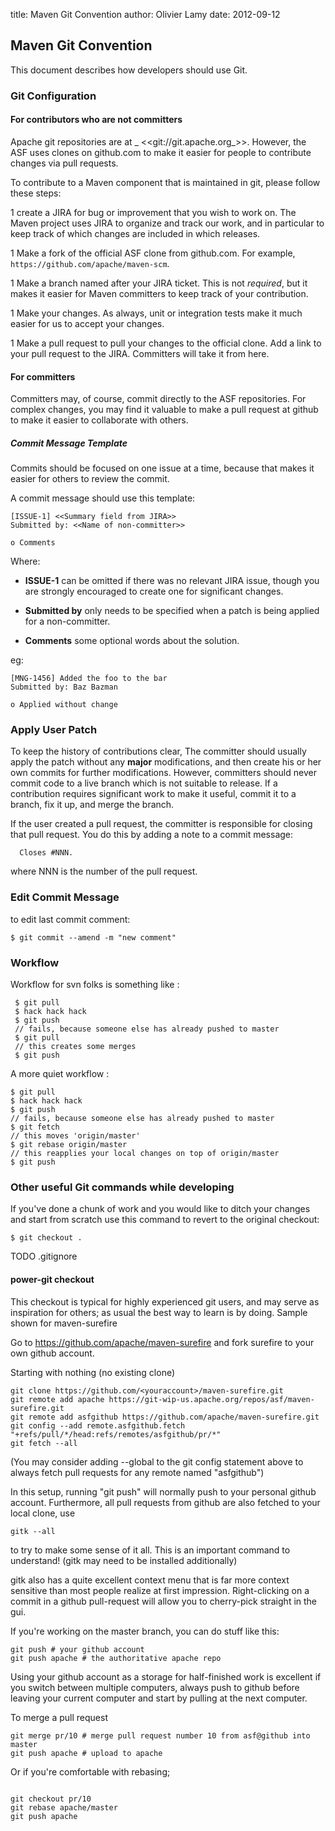 title: Maven Git Convention
author: Olivier Lamy
date: 2012-09-12

<!--
Licensed to the Apache Software Foundation (ASF) under one
or more contributor license agreements.  See the NOTICE file
distributed with this work for additional information
regarding copyright ownership.  The ASF licenses this file
to you under the Apache License, Version 2.0 (the
"License"); you may not use this file except in compliance
with the License.  You may obtain a copy of the License at

    http://www.apache.org/licenses/LICENSE-2.0

Unless required by applicable law or agreed to in writing,
software distributed under the License is distributed on an
"AS IS" BASIS, WITHOUT WARRANTIES OR CONDITIONS OF ANY
KIND, either express or implied.  See the License for the
specific language governing permissions and limitations
under the License.
-->

## Maven Git Convention


 This document describes how developers should use Git. 


### Git Configuration


#### For contributors who are not committers


 Apache git repositories are at _ \<\<git://git.apache.org_\>\>. However, the ASF uses clones on github.com to make it easier for people to contribute changes via pull requests.


 To contribute to a Maven component that is maintained in git, please follow these steps:



 1 create a JIRA for bug or improvement that you wish to work on. The Maven project uses JIRA to organize and track our work, and in particular to keep track of which changes are included in which releases.

 1 Make a fork of the official ASF clone from github.com. For example, `https://github.com/apache/maven-scm`.

 1 Make a branch named after your JIRA ticket. This is not _required_, but it makes it easier for Maven committers to keep track of your contribution.

 1 Make your changes. As always, unit or integration tests make it much easier for us to accept your changes.

 1 Make a pull request to pull your changes to the official clone. Add a link to your pull request to the JIRA. Committers will take it from here.



#### For committers


 Committers may, of course, commit directly to the ASF repositories. For complex changes, you may find it valuable to make a pull request at github to make it easier to collaborate with others.


##### Commit Message Template


 Commits should be focused on one issue at a time, because that makes it easier for others to review the commit.


 A commit message should use this template:



```
[ISSUE-1] <<Summary field from JIRA>>
Submitted by: <<Name of non-committer>>

o Comments
```

 Where:



 - **ISSUE-1** can be omitted if there was no relevant JIRA issue, though you are strongly encouraged to create one for significant changes.

 - **Submitted by** only needs to be specified when a patch is being applied for a non-committer.

 - **Comments** some optional words about the solution.


 eg:



```
[MNG-1456] Added the foo to the bar
Submitted by: Baz Bazman

o Applied without change
```




### Apply User Patch


 To keep the history of contributions clear, The committer should usually apply the patch without any **major** modifications, and then create his or her own commits for further modifications. However, committers should never commit code to a live branch which is not suitable to release. If a contribution requires significant work to make it useful, commit it to a branch, fix it up, and merge the branch.


 If the user created a pull request, the committer is responsible for closing that pull request. You do this by adding a note to a commit message:



```
  Closes #NNN.
```

 where NNN is the number of the pull request.



### Edit Commit Message


 to edit last commit comment:



```
$ git commit --amend -m "new comment"
```


### Workflow


 Workflow for svn folks is something like :



```
 $ git pull
 $ hack hack hack
 $ git push
 // fails, because someone else has already pushed to master
 $ git pull
 // this creates some merges
 $ git push
```

 A more quiet workflow :



```
$ git pull
$ hack hack hack
$ git push
// fails, because someone else has already pushed to master
$ git fetch
// this moves 'origin/master'
$ git rebase origin/master
// this reapplies your local changes on top of origin/master
$ git push
```


### Other useful Git commands while developing


 If you've done a chunk of work and you would like to ditch your changes and start from scratch use this command to revert to the original checkout:



```
$ git checkout .
```

 TODO .gitignore


#### power-git checkout


 This checkout is typical for highly experienced git users, and may serve as inspiration for others; as usual the best way to learn is by doing. Sample shown for maven-surefire


 Go to https://github.com/apache/maven-surefire and fork surefire to your own github account.


 Starting with nothing (no existing clone)



```
git clone https://github.com/<youraccount>/maven-surefire.git
git remote add apache https://git-wip-us.apache.org/repos/asf/maven-surefire.git
git remote add asfgithub https://github.com/apache/maven-surefire.git
git config --add remote.asfgithub.fetch "+refs/pull/*/head:refs/remotes/asfgithub/pr/*"
git fetch --all
```

 (You may consider adding --global to the git config statement above to always fetch pull requests for any remote named "asfgithub")


 In this setup, running "git push" will normally push to your personal github account. Furthermore, all pull requests from github are also fetched to your local clone, use



```
gitk --all
```

 to try to make some sense of it all. This is an important command to understand! (gitk may need to be installed additionally)


 gitk also has a quite excellent context menu that is far more context sensitive than most people realize at first impression. Right-clicking on a commit in a github pull-request will allow you to cherry-pick straight in the gui.


 If you're working on the master branch, you can do stuff like this:



```
git push # your github account
git push apache # the authoritative apache repo
```

 Using your github account as a storage for half-finished work is excellent if you switch between multiple computers, always push to github before leaving your current computer and start by pulling at the next computer.


 To merge a pull request



```
git merge pr/10 # merge pull request number 10 from asf@github into master
git push apache # upload to apache
```

 Or if you're comfortable with rebasing;



```

git checkout pr/10
git rebase apache/master
git push apache
```



